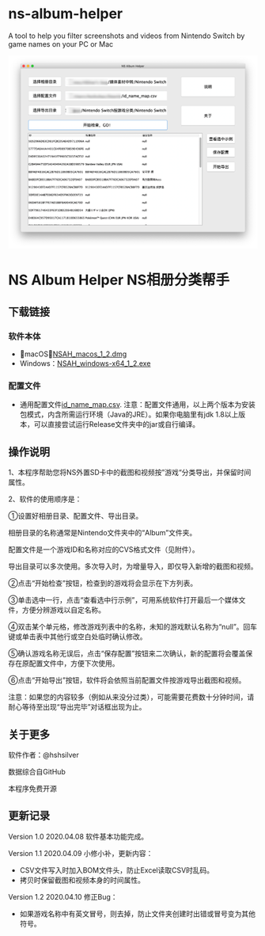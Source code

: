 # ns-album-helper
A tool to help you filter screenshots and videos from Nintendo Switch by game names on your PC or Mac

![Demo](demo/NSAH-Demo.png "optional title")


# NS Album Helper NS相册分类帮手

## 下载链接
### 软件本体
 - macOS：[NSAH_macos_1_2.dmg](Release/NSAH_macos_1_2.dmg)
 - Windows：[NSAH_windows-x64_1_2.exe](Release/NSAH_windows-x64_1_2.exe)
### 配置文件
 - 通用配置文件[id_name_map.csv](Release/id_name_map.csv). 
注意：配置文件通用，以上两个版本为安装包模式，内含所需运行环境（Java的JRE）。如果你电脑里有jdk 1.8以上版本，可以直接尝试运行Release文件夹中的jar或自行编译。

## 操作说明

1、本程序帮助您将NS外置SD卡中的截图和视频按”游戏“分类导出，并保留时间属性。

2、软件的使用顺序是：

①设置好相册目录、配置文件、导出目录。

相册目录的名称通常是Nintendo文件夹中的“Album”文件夹。

配置文件是一个游戏ID和名称对应的CVS格式文件（见附件）。

导出目录可以多次使用。多次导入时，为增量导入，即仅导入新增的截图和视频。

②点击“开始检查”按钮，检查到的游戏将会显示在下方列表。

③单击选中一行，点击“查看选中行示例”，可用系统软件打开最后一个媒体文件，方便分辨游戏以自定名称。

④双击某个单元格，修改游戏列表中的名称，未知的游戏默认名称为“null”。回车键或单击表中其他行或空白处临时确认修改。

⑤确认游戏名称无误后，点击“保存配置”按钮来二次确认，新的配置将会覆盖保存在原配置文件中，方便下次使用。

⑥点击“开始导出”按钮，软件将会依照当前配置文件按游戏导出截图和视频。

注意：如果您的内容较多（例如从来没分过类），可能需要花费数十分钟时间，请耐心等待至出现“导出完毕”对话框出现为止。

## 关于更多
软件作者：@hshsilver

数据综合自GitHub

本程序免费开源



## 更新记录

Version 1.0 2020.04.08 软件基本功能完成。

Version 1.1 2020.04.09 小修小补，更新内容：
 - CSV文件写入时加入BOM文件头，防止Excel读取CSV时乱码。
 - 拷贝时保留截图和视频本身的时间属性。

Version 1.2 2020.04.10 修正Bug：
 - 如果游戏名称中有英文冒号，则去掉，防止文件夹创建时出错或冒号变为其他符号。